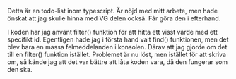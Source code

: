 Detta är en todo-list inom typescript. Är nöjd med mitt arbete, men hade önskat att jag skulle hinna med VG delen också. Får göra den i efterhand.

I koden har jag använt filter() funktion för att hitta ett visst värde med ett specifikt id. Egentligen hade jag i första hand valt find() funktionen, men det blev bara en massa felmeddelanden i konsolen. Därav att jag gjorde om det till en filter() funktion istället. Problemet är nu löst, men istället för att skriva om, så kände jag att det var bättre att låta koden vara, då den fungerar som den ska.
